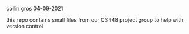 collin gros
04-09-2021


this repo contains small files from our CS448 project group
to help with version control.
